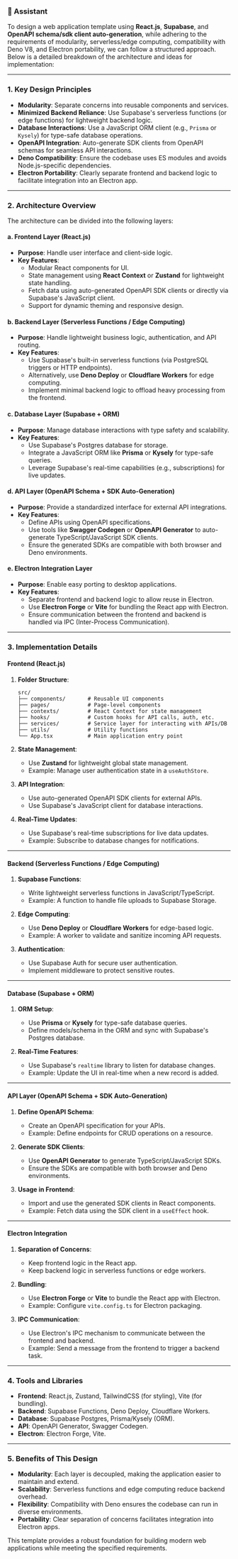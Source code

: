 ### 🤖 Assistant

To design a web application template using **React.js**, **Supabase**, and **OpenAPI schema/sdk client auto-generation**, while adhering to the requirements of modularity, serverless/edge computing, compatibility with Deno V8, and Electron portability, we can follow a structured approach. Below is a detailed breakdown of the architecture and ideas for implementation:

---

### **1. Key Design Principles**
- **Modularity**: Separate concerns into reusable components and services.
- **Minimized Backend Reliance**: Use Supabase's serverless functions (or edge functions) for lightweight backend logic.
- **Database Interactions**: Use a JavaScript ORM client (e.g., `Prisma` or `Kysely`) for type-safe database operations.
- **OpenAPI Integration**: Auto-generate SDK clients from OpenAPI schemas for seamless API interactions.
- **Deno Compatibility**: Ensure the codebase uses ES modules and avoids Node.js-specific dependencies.
- **Electron Portability**: Clearly separate frontend and backend logic to facilitate integration into an Electron app.

---

### **2. Architecture Overview**
The architecture can be divided into the following layers:

#### **a. Frontend Layer (React.js)**
- **Purpose**: Handle user interface and client-side logic.
- **Key Features**:
  - Modular React components for UI.
  - State management using **React Context** or **Zustand** for lightweight state handling.
  - Fetch data using auto-generated OpenAPI SDK clients or directly via Supabase's JavaScript client.
  - Support for dynamic theming and responsive design.

#### **b. Backend Layer (Serverless Functions / Edge Computing)**
- **Purpose**: Handle lightweight business logic, authentication, and API routing.
- **Key Features**:
  - Use Supabase's built-in serverless functions (via PostgreSQL triggers or HTTP endpoints).
  - Alternatively, use **Deno Deploy** or **Cloudflare Workers** for edge computing.
  - Implement minimal backend logic to offload heavy processing from the frontend.

#### **c. Database Layer (Supabase + ORM)**
- **Purpose**: Manage database interactions with type safety and scalability.
- **Key Features**:
  - Use Supabase's Postgres database for storage.
  - Integrate a JavaScript ORM like **Prisma** or **Kysely** for type-safe queries.
  - Leverage Supabase's real-time capabilities (e.g., subscriptions) for live updates.

#### **d. API Layer (OpenAPI Schema + SDK Auto-Generation)**
- **Purpose**: Provide a standardized interface for external API integrations.
- **Key Features**:
  - Define APIs using OpenAPI specifications.
  - Use tools like **Swagger Codegen** or **OpenAPI Generator** to auto-generate TypeScript/JavaScript SDK clients.
  - Ensure the generated SDKs are compatible with both browser and Deno environments.

#### **e. Electron Integration Layer**
- **Purpose**: Enable easy porting to desktop applications.
- **Key Features**:
  - Separate frontend and backend logic to allow reuse in Electron.
  - Use **Electron Forge** or **Vite** for bundling the React app with Electron.
  - Ensure communication between the frontend and backend is handled via IPC (Inter-Process Communication).

---

### **3. Implementation Details**

#### **Frontend (React.js)**
1. **Folder Structure**:
   ```
   src/
   ├── components/       # Reusable UI components
   ├── pages/            # Page-level components
   ├── contexts/         # React Context for state management
   ├── hooks/            # Custom hooks for API calls, auth, etc.
   ├── services/         # Service layer for interacting with APIs/DB
   ├── utils/            # Utility functions
   └── App.tsx           # Main application entry point
   ```

2. **State Management**:
   - Use **Zustand** for lightweight global state management.
   - Example: Manage user authentication state in a `useAuthStore`.

3. **API Integration**:
   - Use auto-generated OpenAPI SDK clients for external APIs.
   - Use Supabase's JavaScript client for database interactions.

4. **Real-Time Updates**:
   - Use Supabase's real-time subscriptions for live data updates.
   - Example: Subscribe to database changes for notifications.

---

#### **Backend (Serverless Functions / Edge Computing)**
1. **Supabase Functions**:
   - Write lightweight serverless functions in JavaScript/TypeScript.
   - Example: A function to handle file uploads to Supabase Storage.

2. **Edge Computing**:
   - Use **Deno Deploy** or **Cloudflare Workers** for edge-based logic.
   - Example: A worker to validate and sanitize incoming API requests.

3. **Authentication**:
   - Use Supabase Auth for secure user authentication.
   - Implement middleware to protect sensitive routes.

---

#### **Database (Supabase + ORM)**
1. **ORM Setup**:
   - Use **Prisma** or **Kysely** for type-safe database queries.
   - Define models/schema in the ORM and sync with Supabase's Postgres database.

2. **Real-Time Features**:
   - Use Supabase's `realtime` library to listen for database changes.
   - Example: Update the UI in real-time when a new record is added.

---

#### **API Layer (OpenAPI Schema + SDK Auto-Generation)**
1. **Define OpenAPI Schema**:
   - Create an OpenAPI specification for your APIs.
   - Example: Define endpoints for CRUD operations on a resource.

2. **Generate SDK Clients**:
   - Use **OpenAPI Generator** to generate TypeScript/JavaScript SDKs.
   - Ensure the SDKs are compatible with both browser and Deno environments.

3. **Usage in Frontend**:
   - Import and use the generated SDK clients in React components.
   - Example: Fetch data using the SDK client in a `useEffect` hook.

---

#### **Electron Integration**
1. **Separation of Concerns**:
   - Keep frontend logic in the React app.
   - Keep backend logic in serverless functions or edge workers.

2. **Bundling**:
   - Use **Electron Forge** or **Vite** to bundle the React app with Electron.
   - Example: Configure `vite.config.ts` for Electron packaging.

3. **IPC Communication**:
   - Use Electron's IPC mechanism to communicate between the frontend and backend.
   - Example: Send a message from the frontend to trigger a backend task.

---

### **4. Tools and Libraries**
- **Frontend**: React.js, Zustand, TailwindCSS (for styling), Vite (for bundling).
- **Backend**: Supabase Functions, Deno Deploy, Cloudflare Workers.
- **Database**: Supabase Postgres, Prisma/Kysely (ORM).
- **API**: OpenAPI Generator, Swagger Codegen.
- **Electron**: Electron Forge, Vite.

---

### **5. Benefits of This Design**
- **Modularity**: Each layer is decoupled, making the application easier to maintain and extend.
- **Scalability**: Serverless functions and edge computing reduce backend overhead.
- **Flexibility**: Compatibility with Deno ensures the codebase can run in diverse environments.
- **Portability**: Clear separation of concerns facilitates integration into Electron apps.

This template provides a robust foundation for building modern web applications while meeting the specified requirements.
